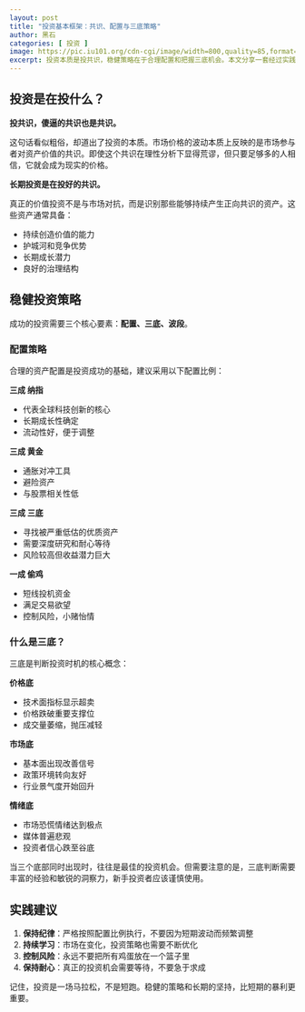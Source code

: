 ```yaml
---
layout: post
title: "投资基本框架：共识、配置与三底策略"
author: 黑石
categories: [ 投资 ]
image: https://pic.iu101.org/cdn-cgi/image/width=800,quality=85,format=webp/0c0414c8.png
excerpt: 投资本质是投共识，稳健策略在于合理配置和把握三底机会。本文分享一套经过实践验证的投资框架。
---
```


## 投资是在投什么？

**投共识，傻逼的共识也是共识。**

这句话看似粗俗，却道出了投资的本质。市场价格的波动本质上反映的是市场参与者对资产价值的共识。即使这个共识在理性分析下显得荒谬，但只要足够多的人相信，它就会成为现实的价格。

**长期投资是在投好的共识。**

真正的价值投资不是与市场对抗，而是识别那些能够持续产生正向共识的资产。这些资产通常具备：
- 持续创造价值的能力
- 护城河和竞争优势
- 长期成长潜力
- 良好的治理结构

## 稳健投资策略

成功的投资需要三个核心要素：**配置、三底、波段**。

### 配置策略

合理的资产配置是投资成功的基础，建议采用以下配置比例：

**三成 纳指**
- 代表全球科技创新的核心
- 长期成长性确定
- 流动性好，便于调整

**三成 黄金**
- 通胀对冲工具
- 避险资产
- 与股票相关性低

**三成 三底**
- 寻找被严重低估的优质资产
- 需要深度研究和耐心等待
- 风险较高但收益潜力巨大

**一成 偷鸡**
- 短线投机资金
- 满足交易欲望
- 控制风险，小赌怡情

### 什么是三底？

三底是判断投资时机的核心概念：

**价格底**
- 技术面指标显示超卖
- 价格跌破重要支撑位
- 成交量萎缩，抛压减轻

**市场底**
- 基本面出现改善信号
- 政策环境转向友好
- 行业景气度开始回升

**情绪底**
- 市场恐慌情绪达到极点
- 媒体普遍悲观
- 投资者信心跌至谷底

当三个底部同时出现时，往往是最佳的投资机会。但需要注意的是，三底判断需要丰富的经验和敏锐的洞察力，新手投资者应该谨慎使用。

## 实践建议

1. **保持纪律**：严格按照配置比例执行，不要因为短期波动而频繁调整
2. **持续学习**：市场在变化，投资策略也需要不断优化
3. **控制风险**：永远不要把所有鸡蛋放在一个篮子里
4. **保持耐心**：真正的投资机会需要等待，不要急于求成

记住，投资是一场马拉松，不是短跑。稳健的策略和长期的坚持，比短期的暴利更重要。